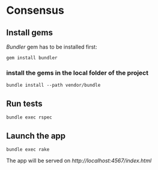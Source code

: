 # Consensus

## Install gems

*Bundler* gem has to be installed first:

```
gem install bundler
```

### install the gems in the local folder of the project
```
bundle install --path vendor/bundle
```

## Run tests

```
bundle exec rspec
```

## Launch the app

```
bundle exec rake
```
The app will be served on *http://localhost:4567/index.html*